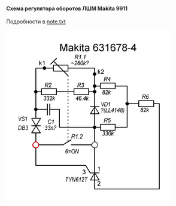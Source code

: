 #### Схема регулятора оборотов ЛШМ Makita 9911

Подробности в [note.txt](https://github.com/74ls00/Makita/blob/master/631678-4_splan/note.txt) 

![](https://raw.githubusercontent.com/74ls00/Makita/master/631678-4_splan/9911-64sh-200dpi.GIF)